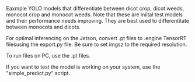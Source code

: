 Eaxmple YOLO models that differentiate between dicot crop, dicot weeds, monocot crop and monocot weeds. Note that these are iniital test models and their performance needs improving. They are best used to differentitate between monocots and dicots. 

For optimal inferencing on the Jetson, convert .pt files to .engine TensorRT filesusing the export.py file. Be sure to set imgsz to the required resolution. 

To run files on PC, use the .pt files. 

If you want to test the model is working on your system, use the "simple_predict.py" script. 
